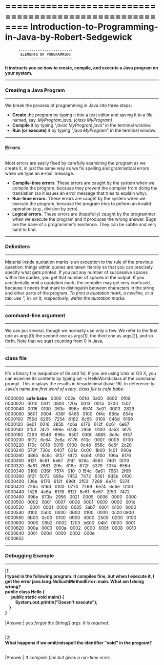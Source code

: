 ========================================================
Introduction-to-Programming-in-Java-by-Robert-Sedgewick
========================================================

          -------------------------
           ELEMENTS OF PROGRAMMING
          -------------------------
**It instructs you on how to create, compile, and execute a Java program on your system.**

-----------------------
### Creating a Java Program
-----------------------

We break the process of programming in Java into three steps:
- **Create** the program by typing it into a text editor and saving it to a file named, say, _MyProgram.java. (class MyProgram)_
- **Compile** it by typing "_javac MyProgram.java_" in the terminal window.
- **Run (or execute)** it by typing "_java MyProgram_" in the terminal window.

------------
### Errors
------------

Most errors are easily fixed by carefully examining the program as we create it, in just the same way as we fix spelling and grammatical errors when we type an e-mail message.
- **Compile-time errors**. These errors are caught by the system when we compile the program, because they prevent the compiler from doing the translation (so it issues an error message that tries to explain why).
- **Run-time errors.** These errors are caught by the system when we execute the program, because the program tries to peform an invalid operation (e.g., division by zero).
- **Logical errors.** These errors are (hopefully) caught by the programmer when we execute the program and it produces the wrong answer. Bugs are the bane of a programmer's existence. They can be subtle and very hard to find.

------------------------
### Delimiters
------------------------

Material inside quotation marks is an exception to the rule of the previous question: things within quotes are taken literally so that you can precisely specify what gets printed. If you put any number of successive spaces within the quotes, you get that number of spaces in the output. If you accidentally omit a quotation mark, the compiler may get very confused, because it needs that mark to distinguish between characters in the string and other parts of the program. _To print a quotation mark, a newline, or a tab, use \", \n, or \t, respectively, within the quotation marks._

-----------------------------
### command-line argument
-----------------------------

We can put several, though we normally use only a few. We refer to the first one as args[0] the second one as args[1], the third one as args[2], and so forth. Note that we start counting from 0 in Java.

------------------
### class file
------------------

It's a binary file (sequence of 0s and 1s). If you are using Unix or OS X, you can examine its contents by typing od -x HelloWorld.class at the command prompt. This displays the results in hexadecimal (base 16). In deference to Java's name,_the first word of every .class file is cafe babe._

0000000 &nbsp;**cafe babe** &nbsp; 0000 &nbsp;  002e &nbsp;  001d &nbsp;  0a00 &nbsp;  0600  &nbsp; 0f09 <br>
0000020 &nbsp;  0010 &nbsp;  0011 &nbsp;  0800 &nbsp;  120a &nbsp;  0013  &nbsp; 0014 &nbsp;  0700 &nbsp; 1507	<br>
0000040  &nbsp; 0016 &nbsp;  0100 &nbsp;  063c &nbsp;  696e &nbsp;  6974 &nbsp;  3e01 &nbsp;  0003 &nbsp;  2829	<br>
0000060   &nbsp; 5601 &nbsp;   0004  &nbsp;  436f  &nbsp;  6465  &nbsp;  0100 &nbsp;   0f4c  &nbsp;  696e &nbsp;   654e	<br>
0000100  &nbsp;  756d  &nbsp;  6265 &nbsp;   7254  &nbsp;  6162  &nbsp;  6c65  &nbsp;  0100   &nbsp; 046d  &nbsp;  6169	<br>
0000120 &nbsp;  6e01 &nbsp;  0016  &nbsp; 285b &nbsp;  4c6a &nbsp;  6176 &nbsp;  612f  &nbsp; 6c61 &nbsp;  6e67	<br>
0000140  &nbsp; 2f53 &nbsp;  7472 &nbsp;  696e  &nbsp; 673b  &nbsp; 2956  &nbsp; 0100  &nbsp; 0a53  &nbsp; 6f75 <br>
0000160  &nbsp; 7263 &nbsp;  6546 &nbsp;  696c &nbsp;  6501 &nbsp;  000f &nbsp;  4865  &nbsp; 6c6c &nbsp;  6f57 <br>
0000200  &nbsp; 6f72  &nbsp; 6c64 &nbsp;  2e6a &nbsp;  6176  &nbsp; 610c  &nbsp; 0007  &nbsp; 0008  &nbsp; 0700 <br>
0000220  &nbsp; 170c  &nbsp; 0018  &nbsp; 0019  &nbsp; 0100  &nbsp; 0c48 &nbsp;  656c &nbsp;  6c6f  &nbsp; 2c20 <br>
0000240  &nbsp; 576f  &nbsp; 726c  &nbsp; 6407  &nbsp; 001a  &nbsp; 0c00  &nbsp; 1b00  &nbsp; 1c01  &nbsp; 000a <br>
0000260  &nbsp; 4865  &nbsp; 6c6c &nbsp;  6f57  &nbsp; 6f72  &nbsp; 6c64 &nbsp;  0100  &nbsp; 106a  &nbsp; 6176 <br>
0000300  &nbsp; 612f &nbsp;  6c61 &nbsp;  6e67 &nbsp;  2f4f &nbsp;  626a  &nbsp; 6563 &nbsp;  7401 &nbsp;  0010 <br>
0000320  &nbsp; 6a61 &nbsp;  7661 &nbsp;  2f6c &nbsp;  616e  &nbsp; 672f &nbsp;  5379 &nbsp;  7374  &nbsp; 656d <br>
0000340 &nbsp;  0100 &nbsp;  036f  &nbsp; 7574 &nbsp;  010 &nbsp; 0 154c  &nbsp; 6a61  &nbsp; 7661  &nbsp; 2f69 <br>
0000360 &nbsp;  6f2f &nbsp;  5072  &nbsp; 696e  &nbsp; 7453 &nbsp;  7472  &nbsp; 6561  &nbsp; 6d3b  &nbsp; 0100 <br>
0000400  &nbsp; 136a  &nbsp; 6176 &nbsp;  612f &nbsp;  696f  &nbsp; 2f50 &nbsp;  7269  &nbsp; 6e74  &nbsp; 5374 <br>
0000420  &nbsp; 7265 &nbsp;  616d  &nbsp; 0100 &nbsp;  0770  &nbsp; 7269  &nbsp; 6e74  &nbsp; 6c6e &nbsp;  0100 <br>
0000440 &nbsp;  1528  &nbsp; 4c6a &nbsp;  6176  &nbsp; 612f  &nbsp; 6c61  &nbsp; 6e67 &nbsp;  2f53  &nbsp; 7472 <br>
0000460 &nbsp;  696e &nbsp;  673b &nbsp;  2956 &nbsp;  0021  &nbsp; 0005  &nbsp; 0006 &nbsp;  0000  &nbsp; 0000 <br>
0000500  &nbsp; 0002  &nbsp; 0001 &nbsp;  0007  &nbsp; 0008 &nbsp;  0001 &nbsp;  0009 &nbsp;  0000  &nbsp; 001d <br>
0000520  &nbsp;  &nbsp; 0001  &nbsp; 0001 &nbsp;  0000 &nbsp;  0005  &nbsp; 2ab7  &nbsp; 0001  &nbsp; b100  &nbsp; 0000 <br>
0000540  &nbsp; 0100  &nbsp; 0a00  &nbsp; 0000  &nbsp; 0600  &nbsp; 0100 &nbsp;  0000 &nbsp;  0c00 0900 <br>
0000560  &nbsp; 0b00 &nbsp;  0c00 &nbsp;  0100  &nbsp; 0900 &nbsp;  0000  &nbsp; 2500  &nbsp; 0200  &nbsp; 0100 <br>
0000600 &nbsp;  0000  &nbsp; 09b2 &nbsp;  0002 &nbsp;  1203  &nbsp; b600 &nbsp;  04b1  &nbsp; 0000  &nbsp; 0001 <br>
0000620  &nbsp; 000a &nbsp;  0000  &nbsp; 000a  &nbsp; 0002  &nbsp; 0000 &nbsp;  000f  &nbsp; 0008  &nbsp; 0010 <br>
0000640  &nbsp; 0001 &nbsp;  000d  &nbsp; 0000  &nbsp; 0002  &nbsp; 000e <br>
0000652  &nbsp; <br>

------------------
### Debugging Example
------------------
|1|<br>
**I typed in the following program. It compiles fine, but when I execute it, I get the error java.lang.NoSuchMethodError: main. What am I doing wrong?<br>
public class Hello {<br>
 &nbsp;  &nbsp;  &nbsp; public static void main() {<br>
  &nbsp;  &nbsp;  &nbsp;  &nbsp;  &nbsp; System.out.println("Doesn't execute");   <br>
  &nbsp;  &nbsp; }<br>
}**<br><br>
|Answer:| _you forgot the String[] args. It is required._<br><br>

|2|<br>
**What happens if we omit/misspell the identifier "void" in the program?**<br><br>

|Answer:| _It compiels fine but gives a run-time error._




